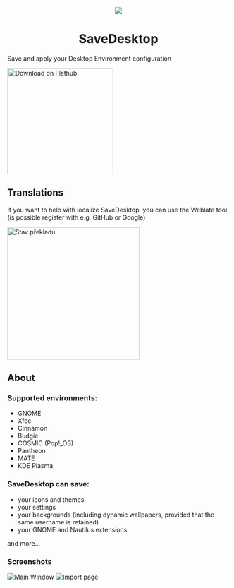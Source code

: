 <p align="center">
  <img src="https://raw.githubusercontent.com/vikdevelop/SaveDesktop/main/flatpak/icons/io.github.vikdevelop.SaveDesktop.png">
  <h1 align="center">SaveDesktop</h1>
</p>

Save and apply your Desktop Environment configuration

<a href='https://beta.flathub.org/apps/io.github.vikdevelop.SaveDesktop'><img width='240' alt='Download on Flathub' src='https://beta.flathub.org/_next/static/media/flathub-badge-en.b42a637e.png'/></a>

## Translations
If you want to help with localize SaveDesktop, you can use the Weblate tool (is possible register with e.g. GitHub or Google)

<a href="https://hosted.weblate.org/projects/vikdevelop/savedesktop/">
<img src="https://hosted.weblate.org/widgets/vikdevelop/-/savedesktop/open-graph.png" alt="Stav překladu" width=300 />
</a>

## About
### Supported environments:
- GNOME
- Xfce
- Cinnamon
- Budgie
- COSMIC (Pop!_OS)
- Pantheon
- MATE
- KDE Plasma

### SaveDesktop can save:
- your icons and themes
- your settings
- your backgrounds (including dynamic wallpapers, provided that the same username is retained)
- your GNOME and Nautilus extensions

and more...

### Screenshots
![Main Window](https://raw.githubusercontent.com/vikdevelop/SaveDesktop/main/flatpak/screenshots/main_window.png)
![Import page](https://raw.githubusercontent.com/vikdevelop/SaveDesktop/main/flatpak/screenshots/import_page.png)
